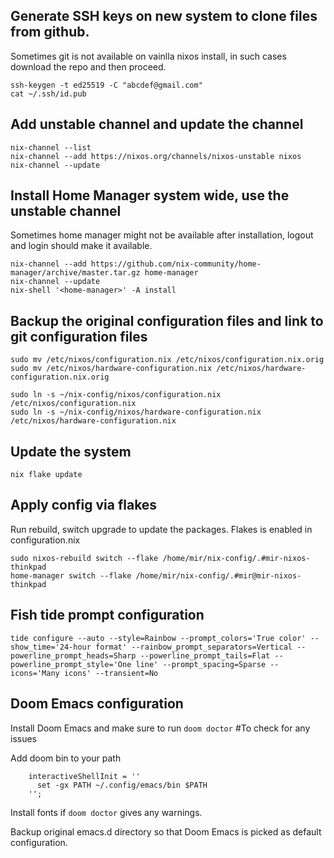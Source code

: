 ## Generate SSH keys on new system to clone files from github. 
Sometimes git is not available on vainlla nixos install, in such cases download the repo and then proceed.
```
ssh-keygen -t ed25519 -C "abcdef@gmail.com"
cat ~/.ssh/id.pub
```

## Add unstable channel and update the channel
```
nix-channel --list
nix-channel --add https://nixos.org/channels/nixos-unstable nixos
nix-channel --update
```

## Install Home Manager system wide, use the unstable channel

Sometimes home manager might not be available after installation, logout and login should make it available.
```
nix-channel --add https://github.com/nix-community/home-manager/archive/master.tar.gz home-manager
nix-channel --update
nix-shell '<home-manager>' -A install
```

## Backup the original configuration files and link to git configuration files
```
sudo mv /etc/nixos/configuration.nix /etc/nixos/configuration.nix.orig
sudo mv /etc/nixos/hardware-configuration.nix /etc/nixos/hardware-configuration.nix.orig

sudo ln -s ~/nix-config/nixos/configuration.nix /etc/nixos/configuration.nix
sudo ln -s ~/nix-config/nixos/hardware-configuration.nix /etc/nixos/hardware-configuration.nix
```


## Update the system
`nix flake update`


## Apply config via flakes
Run rebuild, switch upgrade to update the packages. Flakes is enabled in configuration.nix

```
sudo nixos-rebuild switch --flake /home/mir/nix-config/.#mir-nixos-thinkpad
home-manager switch --flake /home/mir/nix-config/.#mir@mir-nixos-thinkpad
```

## Fish tide prompt configuration
`tide configure --auto --style=Rainbow --prompt_colors='True color' --show_time='24-hour format' --rainbow_prompt_separators=Vertical --powerline_prompt_heads=Sharp --powerline_prompt_tails=Flat --powerline_prompt_style='One line' --prompt_spacing=Sparse --icons='Many icons' --transient=No`
  
## Doom Emacs configuration
Install Doom Emacs and make sure to run
`doom doctor` #To check for any issues

Add doom bin to your path 

```
    interactiveShellInit = ''
      set -gx PATH ~/.config/emacs/bin $PATH
    '';

```

Install fonts if `doom doctor` gives any warnings.

Backup original emacs.d directory so that Doom Emacs is picked as default configuration.
